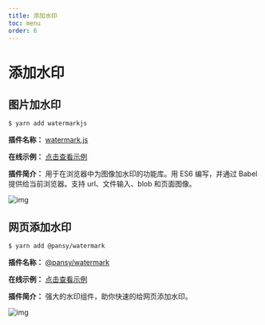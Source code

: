 ```yaml
---
title: 添加水印
toc: menu
order: 6
---
```


<BackTop></BackTop>

# 添加水印

## 图片加水印

```bash
$ yarn add watermarkjs
```

**插件名称：** [watermark.js](https://www.npmjs.com/package/watermarkjs)

**在线示例：** [点击查看示例](http://brianium.github.io/watermarkjs/uploading.html)

**插件简介：** 用于在浏览器中为图像加水印的功能库。用 ES6 编写，并通过 Babel 提供给当前浏览器。支持 url、文件输入、blob 和页面图像。

![img](https://cdn.jsdelivr.net/gh/fy996icu/pics/img/watermarkjs.png)

## 网页添加水印

```bash
$ yarn add @pansy/watermark
```

**插件名称：** [@pansy/watermark](https://www.npmjs.com/package/@pansy/watermark)

**在线示例：** [点击查看示例](https://watermark.xingkang.wang/)

**插件简介：** 强大的水印组件，助你快速的给网页添加水印。

![img](https://cdn.jsdelivr.net/gh/fy996icu/pics/img/watermarkpage.png)
